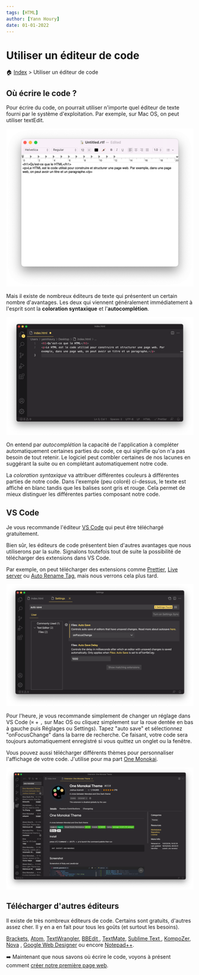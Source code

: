 ```yaml
---
tags: [HTML]
author: [Yann Houry]
date: 01-01-2022
---
```


# Utiliser un éditeur de code

🏠 [Index](https://github.com/YannHY/html-css-js/blob/main/index.md) > Utiliser un éditeur de code

## Où écrire le code ?
Pour écrire du code, on pourrait utiliser n'importe quel éditeur de texte fourni par le système d'exploitation. Par exemple, sur Mac OS, on peut utiliser textEdit.

![](https://github.com/YannHY/html-css-js/blob/main/Images/textedit.png)

Mais il existe de nombreux éditeurs de texte qui présentent un certain nombre d'avantages. Les deux qui viennent généralement immédiatement à l'esprit sont la **coloration syntaxique** et l'**autocomplétion**.

![](https://github.com/YannHY/html-css-js/blob/main/Images/editeur-code.png)

On entend par *autocomplétion* la capacité de l'application à compléter automatiquement certaines parties du code, ce qui signifie qu'on n'a pas besoin de tout retenir. Le logiciel peut combler certaines de nos lacunes en suggérant la suite ou en complétant automatiquement notre code.

La *coloration syntaxique* va attribuer différentes couleurs à différentes parties de notre code. Dans l'exemple (peu coloré) ci-dessus, le texte est affiché en blanc tandis que les balises sont gris et rouge. Cela permet de mieux distinguer les différentes parties composant notre code.

## VS Code
Je vous recommande l'éditeur [VS Code](https://code.visualstudio.com/) qui peut être téléchargé gratuitement.

Bien sûr, les éditeurs de code présentent bien d'autres avantages que nous utiliserons par la suite. Signalons toutefois tout de suite la possibilité de télécharger des extensions dans VS Code.

Par exemple, on peut télécharger des extensions comme [Prettier](https://marketplace.visualstudio.com/items?itemName=esbenp.prettier-vscode), [Live server](https://marketplace.visualstudio.com/items?itemName=ritwickdey.LiveServer) ou [Auto Rename Tag](https://marketplace.visualstudio.com/items?itemName=formulahendry.auto-rename-tag), mais nous verrons cela plus tard.

![](https://github.com/YannHY/html-css-js/blob/main/Images/autosave.png)

Pour l'heure, je vous recommande simplement de changer un réglage dans VS Code (`⌘` + `,` sur Mac OS ou cliquez simplement sur la roue dentée en bas à gauche puis Réglages ou Settings). Tapez "auto save" et sélectionnez "onFocusChange" dans la barre de recherche. Ce faisant, votre code sera toujours automatiquement enregistré si vous quittez un onglet ou la fenêtre.

Vous pouvez aussi télécharger différents thèmes pour personnaliser l'affichage de votre code. J'utilise pour ma part [One Monokai](https://marketplace.visualstudio.com/items?itemName=azemoh.one-monokai).

![](https://github.com/YannHY/html-css-js/blob/main/Images/one-monokai.png)

## Télécharger d'autres éditeurs
Il existe de très nombreux éditeurs de code. Certains sont gratuits, d'autres assez cher. Il y en a en fait pour tous les goûts (et surtout les besoins).

[Brackets](https://brackets.io/), [Atom](https://atom.io/), [TextWrangler](https://www.barebones.com/products/textwrangler/), [BBEdit ](https://www.barebones.com/), [TextMate](https://macromates.com/), [Sublime Text ](https://www.sublimetext.com), [KompoZer](https://kompozer.net/download/), [Nova](https://nova.app/) , [Google Web Designer](https://webdesigner.withgoogle.com/) ou encore [Notepad++](https://notepad-plus-plus.org).

➡️ Maintenant que nous savons où écrire le code, voyons à présent comment [créer notre première page web](https://github.com/YannHY/html-css-js/blob/main/1.%20Première%20partie/1.6%20Créer%20sa%20première%20page%20web.md).
